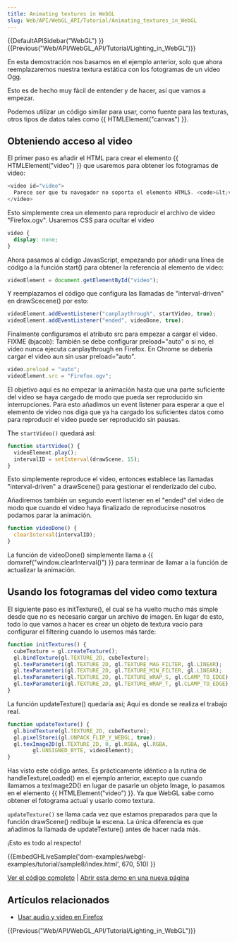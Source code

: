```yaml
---
title: Animating textures in WebGL
slug: Web/API/WebGL_API/Tutorial/Animating_textures_in_WebGL
---
```


{{DefaultAPISidebar("WebGL") }} {{Previous("Web/API/WebGL_API/Tutorial/Lighting_in_WebGL")}}

En esta demostración nos basamos en el ejemplo anterior, solo que ahora reemplazaremos nuestra textura estática con los fotogramas de un video Ogg.

Esto es de hecho muy fácil de entender y de hacer, así que vamos a empezar.

Podemos utilizar un código similar para usar, como fuente para las texturas, otros tipos de datos tales como {{ HTMLElement("canvas") }}.

## Obteniendo acceso al video

El primer paso es añadir el HTML para crear el elemento {{ HTMLElement("video") }} que usaremos para obtener los fotogramas de video:

```js
<video id="video">
  Parece ser que tu navegador no soporta el elemento HTML5. <code>&lt;video&gt;</code>
</video>
```

Esto simplemente crea un elemento para reproducir el archivo de video "Firefox.ogv". Usaremos CSS para ocultar el video

```css
video {
  display: none;
}
```

Ahora pasamos al código JavasScript, empezando por añadir una línea de código a la función start() para obtener la referencia al elemento de video:

```js
videoElement = document.getElementById("video");
```

Y reemplazamos el código que configura las llamadas de "interval-driven" en drawScecene() por esto:

```js
videoElement.addEventListener("canplaythrough", startVideo, true);
videoElement.addEventListener("ended", videoDone, true);
```

Finalmente configuramos el atributo src para empezar a cargar el video. FIXME (bjacob): También se debe configurar preload="auto" o si no, el video nunca ejecuta canplaythrough en Firefox. En Chrome se debería cargar el video aun sin usar preload="auto".

```js
video.preload = "auto";
videoElement.src = "Firefox.ogv";
```

El objetivo aquí es no empezar la animación hasta que una parte suficiente del video se haya cargado de modo que pueda ser reproducido sin interrupciones. Para esto añadimos un event listener para esperar a que el elemento de video nos diga que ya ha cargado los suficientes datos como para reproducir el video puede ser reproducido sin pausas.

The `startVideo()` quedará así:

```js
function startVideo() {
  videoElement.play();
  intervalID = setInterval(drawScene, 15);
}
```

Esto simplemente reproduce el video, entonces establece las llamadas "interval-driven" a drawScene() para gestionar el renderizado del cubo.

Añadiremos también un segundo event listener en el "ended" del video de modo que cuando el video haya finalizado de reproducirse nosotros podamos parar la animación.

```js
function videoDone() {
  clearInterval(intervalID);
}
```

La función de videoDone() simplemente llama a {{ domxref("window.clearInterval()") }} para terminar de llamar a la función de actualizar la animación.

## Usando los fotogramas del video como textura

El siguiente paso es initTexture(), el cual se ha vuelto mucho más simple desde que no es necesario cargar un archivo de imagen. En lugar de esto, todo lo que vamos a hacer es crear un objeto de textura vacío para configurar el filtering cuando lo usemos más tarde:

```js
function initTextures() {
  cubeTexture = gl.createTexture();
  gl.bindTexture(gl.TEXTURE_2D, cubeTexture);
  gl.texParameteri(gl.TEXTURE_2D, gl.TEXTURE_MAG_FILTER, gl.LINEAR);
  gl.texParameteri(gl.TEXTURE_2D, gl.TEXTURE_MIN_FILTER, gl.LINEAR);
  gl.texParameteri(gl.TEXTURE_2D, gl.TEXTURE_WRAP_S, gl.CLAMP_TO_EDGE);
  gl.texParameteri(gl.TEXTURE_2D, gl.TEXTURE_WRAP_T, gl.CLAMP_TO_EDGE);
}
```

La función updateTexture() quedaría así; Aquí es donde se realiza el trabajo real.

```js
function updateTexture() {
  gl.bindTexture(gl.TEXTURE_2D, cubeTexture);
  gl.pixelStorei(gl.UNPACK_FLIP_Y_WEBGL, true);
  gl.texImage2D(gl.TEXTURE_2D, 0, gl.RGBA, gl.RGBA,
        gl.UNSIGNED_BYTE, videoElement);
}
```

Has visto este código antes. Es prácticamente idéntico a la rutina de handleTextureLoaded() en el ejemplo anterior, excepto que cuando llamamos a texImage2D() en lugar de pasarle un objeto Image, lo pasamos en el elemento {{ HTMLElement("video") }}. Ya que WebGL sabe como obtener el fotograma actual y usarlo como textura.

`updateTexture()` se llama cada vez que estamos preparados para que la función drawScene() redibuje la escena. La única diferencia es que añadimos la llamada de updateTexture() antes de hacer nada más.

¡Esto es todo al respecto!

{{EmbedGHLiveSample('dom-examples/webgl-examples/tutorial/sample8/index.html', 670, 510) }}

[Ver el código completo](https://github.com/mdn/dom-examples/tree/main/webgl-examples/tutorial/sample8) | [Abrir esta demo en una nueva página](https://mdn.github.io/dom-examples/webgl-examples/tutorial/sample8/)

## Artículos relacionados

- [Usar audio y video en Firefox](/es/docs/Learn/HTML/Multimedia_and_embedding/Video_and_audio_content)

{{Previous("Web/API/WebGL_API/Tutorial/Lighting_in_WebGL")}}
